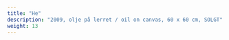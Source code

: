 ```yaml
---
title: "He"
description: "2009, olje på lerret / oil on canvas, 60 x 60 cm, SOLGT"
weight: 13
---
```

